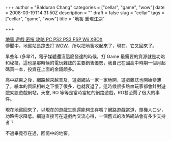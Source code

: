 +++
author = "Balduran Chang"
categories = ["cellar", "game", "wow"]
date = 2008-03-19T14:31:50Z
description = ""
draft = false
slug = "cellar"
tags = ["cellar", "game", "wow"]
title = "地窖 重現江湖"

+++


[地窖 遊戲 密技 攻略 PC PS2 PS3 PSP Wii XBOX](http://www.cellar.com.tw/)  
 傳聞中，地窖站長跑去打 [WOW](http://blog.xuite.net/cellartank/wow)，所以把地窖收起來了，現在，它又回來了。

早些年 (多早?)，電子媒體還沒這麼發達的時候，打 Game 最需要的資源就是功略和秘技，這也是那時候的電玩雜誌的主要銷售優勢，我自己在國高中時期一個月起碼買一本，投資在上面的金錢頗多。

高中結束之後，網路越來越普及，遊戲網站一家一家地開，遊戲雜誌也開始變薄了，紙本的資訊相較之下慢了很多，也就衰退了。這時候很多熱血玩家都會針對遊戲架設遊戲網站，天堂, RO 等等是當時當紅的網路遊戲，RO甚至鬧了很大的事件。

現在地窖回來了，以現在的遊戲生態還能夠生存嗎？網路遊戲當道，單機人口少，功略需求降低。網遊直接可在遊戲內交流心得，一個舊式的攻略網站會有多少支持者？

不過畢竟存在過，回憶中的地窖。

